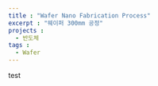 ```yaml
---
title : "Wafer Nano Fabrication Process"
excerpt : "웨이퍼 300mm 공정"
projects :
  - 반도체
tags :
  - Wafer
---
```


test
